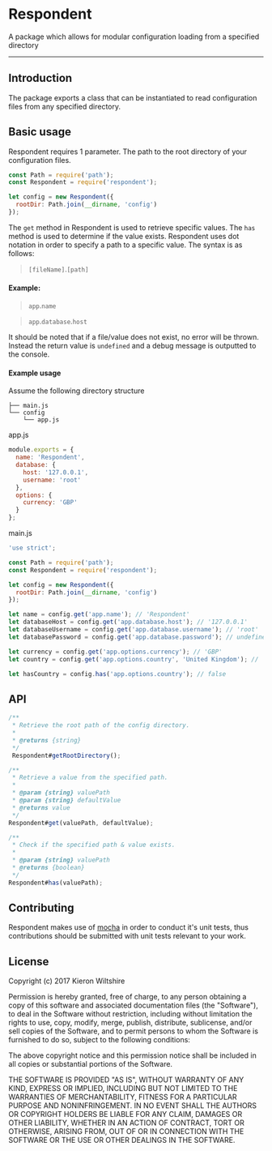 # Respondent

A package which allows for modular configuration loading from a specified directory

---

## Introduction

The package exports a class that can be instantiated to read configuration files from any specified directory.

## Basic usage

Respondent requires 1 parameter. The path to the root directory of your configuration files.

```JavaScript
const Path = require('path');
const Respondent = require('respondent');

let config = new Respondent({
  rootDir: Path.join(__dirname, 'config')
});
```

The `get` method in Respondent is used to retrieve specific values. The `has` method is used to determine if the value exists. Respondent uses dot notation in order to specify a path to a specific value. The syntax is as follows:

> `[fileName]`.`[path]`

#### Example:

> `app`.`name`

> `app`.`database`.`host`

It should be noted that if a file/value does not exist, no error will be thrown. Instead the return value is `undefined` and a debug message is outputted to the console.

#### Example usage

Assume the following directory structure
```
├── main.js
└── config
    └── app.js
```

app.js
```JavaScript
module.exports = {
  name: 'Respondent',
  database: {
    host: '127.0.0.1',
    username: 'root'
  },
  options: {
    currency: 'GBP'
  }
};
```

main.js
```JavaScript
'use strict';

const Path = require('path');
const Respondent = require('respondent');

let config = new Respondent({
  rootDir: Path.join(__dirname, 'config')
});

let name = config.get('app.name'); // 'Respondent'
let databaseHost = config.get('app.database.host'); // '127.0.0.1'
let databaseUsername = config.get('app.database.username'); // 'root'
let databasePassword = config.get('app.database.password'); // undefined

let currency = config.get('app.options.currency'); // 'GBP'
let country = config.get('app.options.country', 'United Kingdom'); // 'United Kingdom'

let hasCountry = config.has('app.options.country'); // false
```

## API

```JavaScript
/**
 * Retrieve the root path of the config directory.
 *
 * @returns {string}
 */
 Respondent#getRootDirectory();

/**
 * Retrieve a value from the specified path.
 *
 * @param {string} valuePath
 * @param {string} defaultValue
 * @returns value
 */
Respondent#get(valuePath, defaultValue);

/**
 * Check if the specified path & value exists.
 *
 * @param {string} valuePath
 * @returns {boolean}
 */
Respondent#has(valuePath);
```

## Contributing

Respondent makes use of [mocha]() in order to conduct it's unit tests, thus contributions
should be submitted with unit tests relevant to your work.

## License

Copyright (c) 2017 Kieron Wiltshire

Permission is hereby granted, free of charge, to any person obtaining a copy
of this software and associated documentation files (the "Software"), to deal
in the Software without restriction, including without limitation the rights
to use, copy, modify, merge, publish, distribute, sublicense, and/or sell
copies of the Software, and to permit persons to whom the Software is
furnished to do so, subject to the following conditions:

The above copyright notice and this permission notice shall be included in all
copies or substantial portions of the Software.

THE SOFTWARE IS PROVIDED "AS IS", WITHOUT WARRANTY OF ANY KIND, EXPRESS OR
IMPLIED, INCLUDING BUT NOT LIMITED TO THE WARRANTIES OF MERCHANTABILITY,
FITNESS FOR A PARTICULAR PURPOSE AND NONINFRINGEMENT. IN NO EVENT SHALL THE
AUTHORS OR COPYRIGHT HOLDERS BE LIABLE FOR ANY CLAIM, DAMAGES OR OTHER
LIABILITY, WHETHER IN AN ACTION OF CONTRACT, TORT OR OTHERWISE, ARISING FROM,
OUT OF OR IN CONNECTION WITH THE SOFTWARE OR THE USE OR OTHER DEALINGS IN THE
SOFTWARE.
